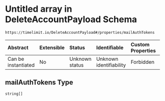 # Untitled array in DeleteAccountPayload Schema

```txt
https://timelimit.io/DeleteAccountPayload#/properties/mailAuthTokens
```



| Abstract            | Extensible | Status         | Identifiable            | Custom Properties | Additional Properties | Access Restrictions | Defined In                                                                                    |
| :------------------ | :--------- | :------------- | :---------------------- | :---------------- | :-------------------- | :------------------ | :-------------------------------------------------------------------------------------------- |
| Can be instantiated | No         | Unknown status | Unknown identifiability | Forbidden         | Allowed               | none                | [DeleteAccountPayload.schema.json\*](DeleteAccountPayload.schema.json "open original schema") |

## mailAuthTokens Type

`string[]`
